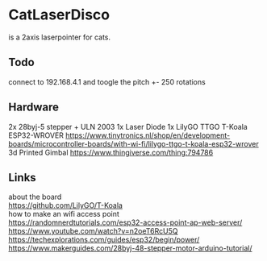 # CatLaserDisco

is a 2axis laserpointer for cats.

## Todo
connect to 192.168.4.1 and toogle the pitch +- 250 rotations

## Hardware
2x 28byj-5 stepper + ULN 2003
1x Laser Diode
1x LilyGO TTGO T-Koala ESP32-WROVER https://www.tinytronics.nl/shop/en/development-boards/microcontroller-boards/with-wi-fi/lilygo-ttgo-t-koala-esp32-wrover 
3d Printed Gimbal https://www.thingiverse.com/thing:794786


## Links
about the board <br>
https://github.com/LilyGO/T-Koala <br>
how to make an wifi access point<br>
https://randomnerdtutorials.com/esp32-access-point-ap-web-server/ <br>
https://www.youtube.com/watch?v=n2oeT6RcU5Q <br>
https://techexplorations.com/guides/esp32/begin/power/ <br>
https://www.makerguides.com/28byj-48-stepper-motor-arduino-tutorial/
